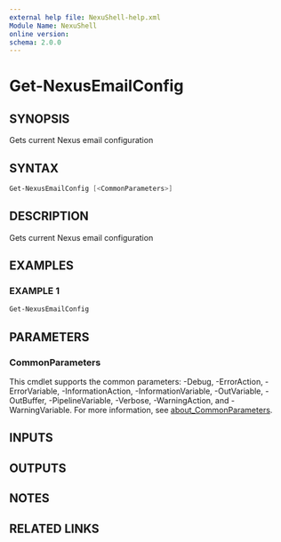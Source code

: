 ```yaml
---
external help file: NexuShell-help.xml
Module Name: NexuShell
online version:
schema: 2.0.0
---
```


# Get-NexusEmailConfig

## SYNOPSIS

Gets current Nexus email configuration

## SYNTAX

```powershell
Get-NexusEmailConfig [<CommonParameters>]
```

## DESCRIPTION

Gets current Nexus email configuration

## EXAMPLES

### EXAMPLE 1

```powershell
Get-NexusEmailConfig
```

## PARAMETERS

### CommonParameters

This cmdlet supports the common parameters: -Debug, -ErrorAction, -ErrorVariable, -InformationAction, -InformationVariable, -OutVariable, -OutBuffer, -PipelineVariable, -Verbose, -WarningAction, and -WarningVariable. For more information, see [about_CommonParameters](http://go.microsoft.com/fwlink/?LinkID=113216).

## INPUTS

## OUTPUTS

## NOTES

## RELATED LINKS
